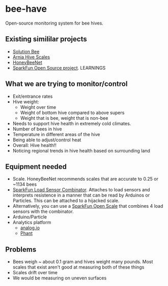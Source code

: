 # bee-have
Open-source monitoring system for bee hives.


## Existing simililar projects

- [Solution Bee](http://solutionbee.com/?page_id=145#1446901477438-2cf97671-d6ed)
- [Arnia Hive Scales](http://www.arnia.co.uk/hive-scales/)
- [HoneyBeeNet](https://honeybeenet.gsfc.nasa.gov/)
- [SparkFun Open Source project](http://makezine.com/projects/bees-sensors-monitor-hive-health/). LEARNINGS

## What we are trying to monitor/control

- Exit/entrance rates
- Hive weight:
  - Weight over time
  - Weight of bottom hive compared to above supers
  - Weight that is bee, weight that is non-bee
- Needs to support hive health in extremely cold climates. 
- Number of bees in hive
- Temperature in different areas of the hive
- Being able to adjust/control heat
- Overall: Hive health!!
- Noticing regional trends in hive health based on surrounding land

## Equipment needed

- Scale. HoneyBeeNet recommends scales that are accurate to 0.25  or ~1134 bees
- [SparkFun Load Sensor Combinator](https://www.sparkfun.com/products/13281). Attaches to load sensors and interprets resistence in a manner that can be read by Arduinos or Particles. This can be attached to a hijacked scale.
- Alternatively, you can use a [SparkFun Open Scale](https://www.sparkfun.com/products/13261) that combines 4 load sensors with the combinator.
- Arduino/Particle
- Analytics platform
  - [analog.io](http://analog.io/#/s8Q)
  - [Phant](http://phant.io/)

## Problems

- Bees weigh ~ about 0.1 gram and hives weight many pounds. Most scales that exist aren't good at measuring both of these things
- Scales drift over time
- We would be measuring on uneven surfaces

